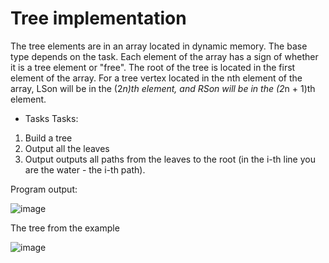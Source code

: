 Tree implementation
====================
The tree elements are in an array located in dynamic memory. The base type depends on the task. 
Each element of the array has a sign of whether it is a tree element or "free". The root of the tree is located in the first element of the array. 
For a tree vertex located in the nth element of the array, LSon will be in the (2*n)th element, and RSon will be in the (2*n + 1)th element.

- Tasks
Tasks:
1) Build a tree
2) Output all the leaves
3) Output outputs all paths from the leaves to the root (in the i-th line you are the water - the i-th path).

Program output:

![image](https://user-images.githubusercontent.com/97832253/211320851-ae9ce216-7fb1-4d7d-a652-e366a431d5cd.png)

The tree from the example

![image](https://user-images.githubusercontent.com/97832253/211320995-e1ed5df4-307a-413d-8e3c-39ea77e50cde.png)
